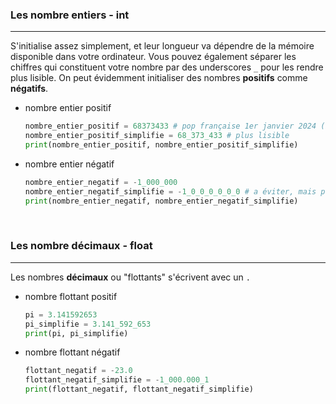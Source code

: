 ### Les nombre entiers - int

---

S'initialise assez simplement, et leur longueur va dépendre de la mémoire disponible dans votre ordinateur. Vous pouvez également séparer les chiffres qui constituent votre nombre par des underscores `_` pour les rendre plus lisible. On peut évidemment initialiser des nombres **positifs** comme **négatifs**.

- nombre entier positif

    ```python
    nombre_entier_positif = 68373433 # pop française 1er janvier 2024 (insee)
    nombre_entier_positif_simplifie = 68_373_433 # plus lisible
    print(nombre_entier_positif, nombre_entier_positif_simplifie)
    ```

- nombre entier négatif

    ```python
    nombre_entier_negatif = -1_000_000
    nombre_entier_negatif_simplifie = -1_0_0_0_0_0_0 # a éviter, mais possible
    print(nombre_entier_negatif, nombre_entier_negatif_simplifie)
    ```

<br>

### Les nombre décimaux - float

---

Les nombres **décimaux** ou "flottants" s'écrivent avec un `.`

- nombre flottant positif

    ```python
    pi = 3.141592653
    pi_simplifie = 3.141_592_653
    print(pi, pi_simplifie)
    ```

- nombre flottant négatif

    ```python
    flottant_negatif = -23.0
    flottant_negatif_simplifie = -1_000.000_1
    print(flottant_negatif, flottant_negatif_simplifie)
    ```
